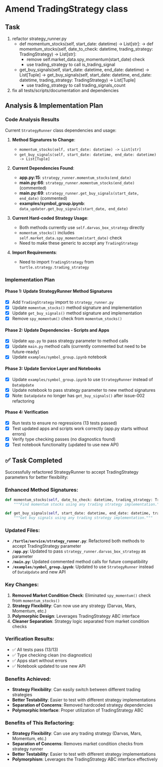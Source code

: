 # Amend TradingStrategy class

## Task
1. refactor strategy_runner.py 
   - def momentum_stocks(self, start_date: datetime) -> List[str]: ->
     def momentum_stocks(self, date_to_check: datetime, trading_strategy: TradingStrategy) -> List[str]:
      - remove self.market_data.spy_momentum(start_date) check
      - use trading_strategy to call is_trading_signal
   - get_buy_signals(self, start_date: datetime, end_date: datetime) -> List[Tuple] -> 
     get_buy_signals(self, start_date: datetime, end_date: datetime, trading_strategy: TradingStrategy) -> List[Tuple]
      - use trading_strategy to call trading_signals_count
2. fix all tests/scripts/documentation and dependencies

## Analysis & Implementation Plan

### Code Analysis Results
Current `StrategyRunner` class dependencies and usage:

1. **Method Signatures to Change**:
   - `momentum_stocks(self, start_date: datetime) -> List[str]`
   - `get_buy_signals(self, start_date: datetime, end_date: datetime) -> List[Tuple]`

2. **Current Dependencies Found**:
   - **app.py:15**: `strategy_runner.momentum_stocks(end_date)`
   - **main.py:66**: `strategy_runner.momentum_stocks(end_date)` (commented)
   - **main.py:69**: `strategy_runner.get_buy_signals(start_date, end_date)` (commented)
   - **examples/symbol_group.ipynb**: `data_updater.get_buy_signals(start_date, end_date)`

3. **Current Hard-coded Strategy Usage**:
   - Both methods currently use `self.darvas_box_strategy` directly
   - `momentum_stocks()` includes `self.market_data.spy_momentum(start_date)` check
   - Need to make these generic to accept any `TradingStrategy`

4. **Import Requirements**:
   - Need to import `TradingStrategy` from `turtle.strategy.trading_strategy`

### Implementation Plan

#### Phase 1: Update StrategyRunner Method Signatures
- [x] Add `TradingStrategy` import to `strategy_runner.py`
- [x] Update `momentum_stocks()` method signature and implementation
- [x] Update `get_buy_signals()` method signature and implementation
- [x] Remove `spy_momentum()` check from `momentum_stocks()`

#### Phase 2: Update Dependencies - Scripts and Apps
- [x] Update `app.py` to pass strategy parameter to method calls
- [x] Update `main.py` method calls (currently commented but need to be future-ready)
- [x] Update `examples/symbol_group.ipynb` notebook

#### Phase 3: Update Service Layer and Notebooks
- [x] Update `examples/symbol_group.ipynb` to use `StrategyRunner` instead of `DataUpdate`
- [x] Update notebook to pass strategy parameter to new method signatures
- [x] Note: `DataUpdate` no longer has `get_buy_signals()` after issue-002 refactoring

#### Phase 4: Verification
- [x] Run tests to ensure no regressions (13 tests passed)
- [x] Test updated apps and scripts work correctly (app.py starts without errors)
- [x] Verify type checking passes (no diagnostics found)
- [x] Test notebook functionality (updated to use new API)

## ✅ Task Completed

Successfully refactored StrategyRunner to accept TradingStrategy parameters for better flexibility:

### Enhanced Method Signatures:
```python
def momentum_stocks(self, date_to_check: datetime, trading_strategy: TradingStrategy) -> List[str]:
    """Find momentum stocks using any trading strategy implementation."""

def get_buy_signals(self, start_date: datetime, end_date: datetime, trading_strategy: TradingStrategy) -> List[Tuple]:
    """Get buy signals using any trading strategy implementation."""
```

### Updated Files:
- **`/turtle/service/strategy_runner.py`**: Refactored both methods to accept TradingStrategy parameter
- **`/app.py`**: Updated to pass `strategy_runner.darvas_box_strategy` as parameter
- **`/main.py`**: Updated commented method calls for future compatibility 
- **`/examples/symbol_group.ipynb`**: Updated to use `StrategyRunner` instead of `DataUpdate` and new API

### Key Changes:
1. **Removed Market Condition Check**: Eliminated `spy_momentum()` check from `momentum_stocks()`
2. **Strategy Flexibility**: Can now use any strategy (Darvas, Mars, Momentum, etc.)
3. **Polymorphic Design**: Leverages TradingStrategy ABC interface
4. **Cleaner Separation**: Strategy logic separated from market condition checks

### Verification Results:
- ✅ All tests pass (13/13)
- ✅ Type checking clean (no diagnostics)
- ✅ Apps start without errors
- ✅ Notebook updated to use new API

### Benefits Achieved:
- **Strategy Flexibility**: Can easily switch between different trading strategies
- **Better Testability**: Easier to test with different strategy implementations
- **Separation of Concerns**: Removed hardcoded strategy dependencies
- **Polymorphic Interface**: Proper utilization of TradingStrategy ABC

### Benefits of This Refactoring:
- **Strategy Flexibility**: Can use any trading strategy (Darvas, Mars, Momentum, etc.)
- **Separation of Concerns**: Removes market condition checks from strategy runner
- **Better Testability**: Easier to test with different strategy implementations
- **Polymorphism**: Leverages the TradingStrategy ABC interface effectively
